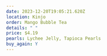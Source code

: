 ```yaml
---
date: 2023-12-20T19:05:21.620Z
location: Kinjo
order: Mango Bubble Tea
details: " "
price: $4.19
pearls: Lychee Jelly, Tapioca Pearls
buy_again: Y
---
```

